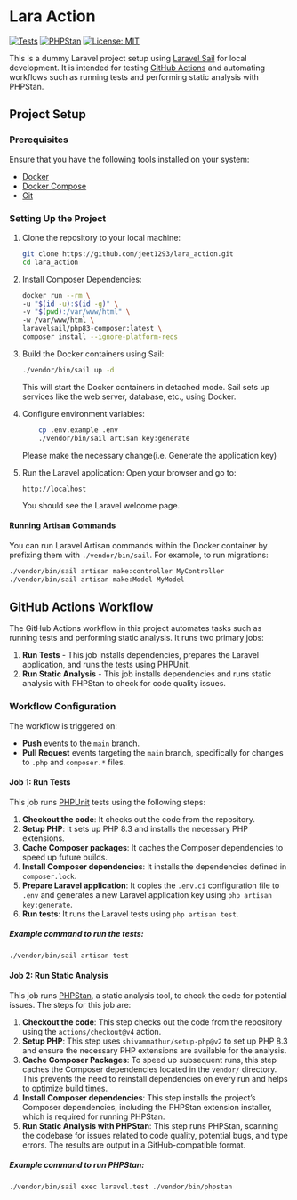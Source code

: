 

# Lara Action

[![Tests](https://github.com/jeet1293/lara_action/actions/workflows/tests.yml/badge.svg)](https://github.com/jeet1293/lara_action/actions/workflows/tests.yml)
[![PHPStan](https://github.com/jeet1293/lara_action/actions/workflows/phpstan.yml/badge.svg)](https://github.com/jeet1293/lara_action/actions/workflows/phpstan.yml)
[![License: MIT](https://img.shields.io/badge/License-MIT-yellow.svg)](https://opensource.org/licenses/MIT)

This is a dummy Laravel project setup using [Laravel Sail](https://laravel.com/docs/11.x/sail) for local development. It is intended for testing [GitHub Actions](https://github.com/features/actions) and automating workflows such as running tests and performing static analysis with PHPStan.

## Project Setup

### Prerequisites

Ensure that you have the following tools installed on your system:

- [Docker](https://www.docker.com/products/docker-desktop)
- [Docker Compose](https://docs.docker.com/compose/)
- [Git](https://git-scm.com/)

### Setting Up the Project

1. Clone the repository to your local machine:

    ```bash
    git clone https://github.com/jeet1293/lara_action.git
    cd lara_action
    ```

2. Install Composer Dependencies:

    ```bash
    docker run --rm \
    -u "$(id -u):$(id -g)" \
    -v "$(pwd):/var/www/html" \
    -w /var/www/html \
    laravelsail/php83-composer:latest \
    composer install --ignore-platform-reqs
    ```

3. Build the Docker containers using Sail:

    ```bash
    ./vendor/bin/sail up -d
    ```

   This will start the Docker containers in detached mode. Sail sets up services like the web server, database, etc., using Docker.

4. Configure environment variables:

    ```bash
        cp .env.example .env
        ./vendor/bin/sail artisan key:generate
    ```
   Please make the necessary change(i.e. Generate the application key)

5. Run the Laravel application:
   Open your browser and go to:

    ```plaintext
    http://localhost
    ```

   You should see the Laravel welcome page.

#### Running Artisan Commands

You can run Laravel Artisan commands within the Docker container by prefixing them with `./vendor/bin/sail`. For example, to run migrations:

```bash
./vendor/bin/sail artisan make:controller MyController
./vendor/bin/sail artisan make:Model MyModel
```

## GitHub Actions Workflow

The GitHub Actions workflow in this project automates tasks such as running tests and performing static analysis. It runs two primary jobs:

1. **Run Tests** - This job installs dependencies, prepares the Laravel application, and runs the tests using PHPUnit.
2. **Run Static Analysis** - This job installs dependencies and runs static analysis with PHPStan to check for code quality issues.

### Workflow Configuration

The workflow is triggered on:

- **Push** events to the `main` branch.
- **Pull Request** events targeting the `main` branch, specifically for changes to `.php` and `composer.*` files.

#### Job 1: Run Tests

This job runs [PHPUnit](https://phpunit.de/index.html) tests using the following steps:

1. **Checkout the code**: It checks out the code from the repository.
2. **Setup PHP**: It sets up PHP 8.3 and installs the necessary PHP extensions.
3. **Cache Composer packages**: It caches the Composer dependencies to speed up future builds.
4. **Install Composer dependencies**: It installs the dependencies defined in `composer.lock`.
5. **Prepare Laravel application**: It copies the `.env.ci` configuration file to `.env` and generates a new Laravel application key using `php artisan key:generate`.
6. **Run tests**: It runs the Laravel tests using `php artisan test`.

##### Example command to run the tests:

```bash
./vendor/bin/sail artisan test
```

#### Job 2: Run Static Analysis

This job runs [PHPStan](https://phpstan.org/), a static analysis tool, to check the code for potential issues. The steps for this job are:

1. **Checkout the code**: This step checks out the code from the repository using the `actions/checkout@v4` action.
2. **Setup PHP**: This step uses `shivammathur/setup-php@v2` to set up PHP 8.3 and ensure the necessary PHP extensions are available for the analysis.
3. **Cache Composer Packages**: To speed up subsequent runs, this step caches the Composer dependencies located in the `vendor/` directory. This prevents the need to reinstall dependencies on every run and helps to optimize build times.
4. **Install Composer dependencies**: This step installs the project’s Composer dependencies, including the PHPStan extension installer, which is required for running PHPStan.
5. **Run Static Analysis with PHPStan**: This step runs PHPStan, scanning the codebase for issues related to code quality, potential bugs, and type errors. The results are output in a GitHub-compatible format.

##### Example command to run PHPStan:

```bash
./vendor/bin/sail exec laravel.test ./vendor/bin/phpstan
```
